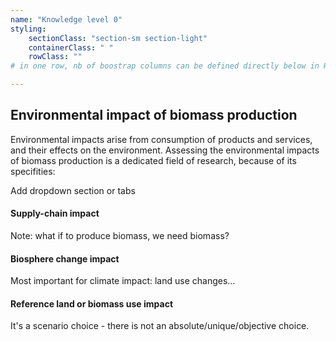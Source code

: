 ```yaml
---
name: "Knowledge level 0"
styling:
    sectionClass: "section-sm section-light"
    containerClass: " "
    rowClass: ""
# in one row, nb of boostrap columns can be defined directly below in HTML

---
```


<div class="col-md-12 text-left">

## **Environmental impact of biomass production**

Environmental impacts arise from consumption of products and services, and their effects on the environment. Assessing the environmental impacts of biomass production is a dedicated field of research, because of its specifities: 

Add dropdown section or tabs

#### Supply-chain impact

Note: what if to produce biomass, we need biomass?

#### Biosphere change impact
Most important for climate impact: land use changes...

#### Reference land or biomass use impact

It's a scenario choice - there is not an absolute/unique/objective choice.


</div>

